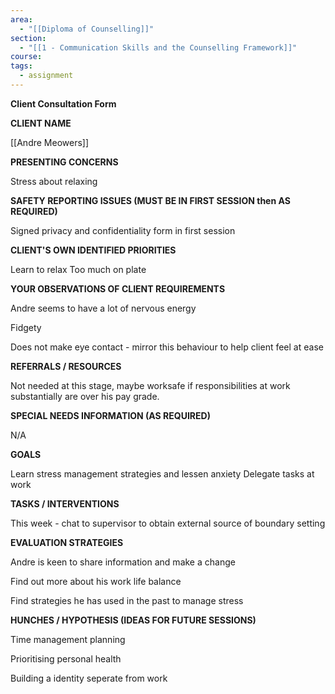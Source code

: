```yaml
---
area:
  - "[[Diploma of Counselling]]"
section:
  - "[[1 - Communication Skills and the Counselling Framework]]"
course: 
tags:
  - assignment
---
```

**Client Consultation Form**

  

**CLIENT NAME**

[[Andre Meowers]]

  

**PRESENTING CONCERNS**

Stress about relaxing

  

**SAFETY REPORTING ISSUES (MUST BE IN FIRST SESSION then AS REQUIRED)**

Signed privacy and confidentiality form in first session

  

**CLIENT'S OWN IDENTIFIED PRIORITIES**

Learn to relax 
Too much on plate

  

**YOUR OBSERVATIONS OF CLIENT REQUIREMENTS**

Andre seems to have a lot of nervous energy

Fidgety

Does not make eye contact - mirror this behaviour to help client feel at ease

  

**REFERRALS / RESOURCES**

Not needed at this stage, maybe worksafe if responsibilities at work substantially are over his pay grade.

  

**SPECIAL NEEDS INFORMATION (AS REQUIRED)**

N/A

  

**GOALS**

Learn stress management strategies and lessen anxiety
Delegate tasks at work

  

**TASKS / INTERVENTIONS**

This week - chat to supervisor to obtain external source of boundary setting

  

**EVALUATION STRATEGIES**

Andre is keen to share information and make a change

Find out more about his work life balance

Find strategies he has used in the past to manage stress

  

**HUNCHES / HYPOTHESIS (IDEAS FOR FUTURE SESSIONS)**

Time management planning

Prioritising personal health

Building a identity seperate from work